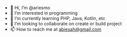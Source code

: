 - 👋 Hi, I’m @ariesmo
- 👀 I’m interested in programming
- 🌱 I’m currently learning PHP, Java, Kotlin, etc
- 💞️ I’m looking to collaborate on create or build project
- 📫 How to reach me at abiesah@gmail.com

<!---
ariesmo/ariesmo is a ✨ special ✨ repository because its `README.md` (this file) appears on your GitHub profile.
You can click the Preview link to take a look at your changes.
--->
